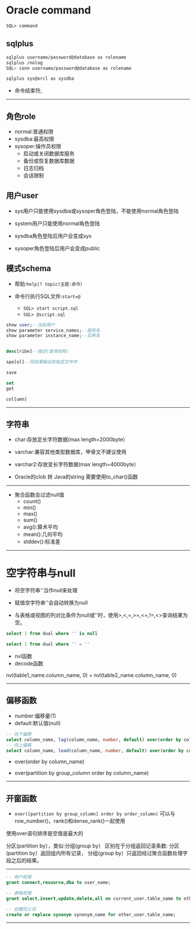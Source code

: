 # Oracle command

`SQL> command`



## sqlplus
```sh
sqlplus username/password@database as rolename
sqlplus /nolog
SQL> conn username/password@database as rolename

sqlplus sys@orcl as sysdba

```
- 命令结束符;

---



## 角色role
- normal:普通权限
- sysdba:最高权限
- sysoper:操作员权限
    - 启动或关闭数据库服务
    - 备份或恢复数据库数据
    - 日志归档
    - 会话限制

## 用户user
- sys用户只能使用sysdba或sysoper角色登陆，不能使用normal角色登陆
- system用户只能使用normal角色登陆


- sysdba角色登陆后用户会变成sys
- sysoper角色登陆后用户会变成public

## 模式schema

- 帮助:`help|? topic(主题:命令）`


- 命令行执行SQL文件:`start=@`
    - `SQL> start script.sql`
    - `SQL> @script.sql`


```sql
show user;--当前用户
show parameter service_names;--服务名
show parameter instance_name;--实例名


desc[ribe]--描述(查询结构）

spo[ol]--将结果输出到指定文件中

save

set
get

col[umn]

```

---

## 字符串
- char:存放定长字符数据(max length=2000byte）
- varchar:兼容其他类型数据库，甲骨文不建议使用
- varchar2:存放变长字符数据(max length=4000byte）


- Oracle的clob 转 Java的string 需要使用to_char()函数



---
- 聚合函数会过滤null值
    - count()
    - min()
    - max()
    - sum()
    - avg():算术平均
    - mean():几何平均
    - stddev():标准差


---
# 空字符串与null
- 将空字符串''当作null来处理
- 赋值空字符串''会自动转换为null

- 与表格或视图的列对比条件为null或''时，使用>,<,=,>=,<=,!=,<>查询结果为空。

```sql
select 1 from dual where '' is null

select 1 from dual where '' = ''
```

- nvl函数
- decode函数

nvl(table1_name.column_name, 0) = nvl(table2_name.column_name, 0)


---

## 偏移函数
- number:偏移量(1)
- default:默认值(null)
```sql
-- 向下偏移
select column_name, lag(column_name, number, default) over(order by column_name) from table_name
-- 向上偏移
select column_name, lead(column_name, number, default) over(order by column_name) from table_name

```

- over(order by column_name)

- over(partition by group_column order by column_name)
---

## 开窗函数
- `over([partition by group_column] order by order_column)`
可以与row_number()，rank()和dense_rank()一起使用

使用over语句排序是空值是最大的

分区(partition by），类似:分组(group by）
区别在于分组返回记录条数:
分区(partition by）返回组内所有记录，
分组(group by）只返回经过聚合函数处理字段之后的结果。


---
```sql
-- 用户权限
grant connect,resource,dba to user_name;

-- 表格权限
grant select,insert,update,delete,all on current_user.table_name to other_user;

-- 创建同义词
create or replace synonym synonym_name for other_user.table_name;
```
---
